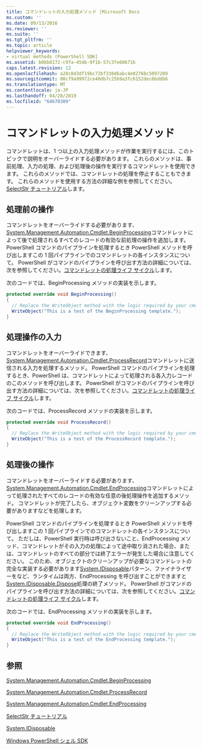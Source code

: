 ```yaml
---
title: コマンドレットの入力処理メソッド |Microsoft Docs
ms.custom: ''
ms.date: 09/13/2016
ms.reviewer: ''
ms.suite: ''
ms.tgt_pltfrm: ''
ms.topic: article
helpviewer_keywords:
- virtual methods (PowerShell SDK]
ms.assetid: b0bb8172-c9fa-454b-9f1b-57c3fe60671b
caps.latest.revision: 12
ms.openlocfilehash: a28c8d3df19bc72bf338d6abc4e02768c5097209
ms.sourcegitcommit: 00cf9a99972ce40db7c25b9a3fc6152dec6bddb6
ms.translationtype: MT
ms.contentlocale: ja-JP
ms.lasthandoff: 04/28/2019
ms.locfileid: "64670309"
---
```

# <a name="cmdlet-input-processing-methods"></a>コマンドレットの入力処理メソッド

コマンドレットは、1 つ以上の入力処理メソッドが作業を実行するには、このトピックで説明をオーバーライドする必要があります。
これらのメソッドは、事前処理、入力の処理、および処理後の操作を実行するコマンドレットを使用できます。
これらのメソッドでは、コマンドレットの処理を停止することもできます。
これらのメソッドを使用する方法の詳細な例を参照してください。 [SelectStr チュートリアル](selectstr-tutorial.md)します。

## <a name="pre-processing-operations"></a>処理前の操作

コマンドレットをオーバーライドする必要があります、 [System.Management.Automation.Cmdlet.BeginProcessing](/dotnet/api/System.Management.Automation.Cmdlet.BeginProcessing)コマンドレットによって後で処理されるすべてのレコードの有効な前処理の操作を追加します。
PowerShell コマンドのパイプラインを処理するとき PowerShell メソッドを呼び出しますこの 1 回パイプラインでのコマンドレットの各インスタンスについて。
PowerShell がコマンドのパイプラインを呼び出す方法の詳細については、次を参照してください。[コマンドレットの処理ライフ サイクル](/previous-versions/ms714429(v=vs.85))します。

次のコードでは、BeginProcessing メソッドの実装を示します。

```csharp
protected override void BeginProcessing()
{
  // Replace the WriteObject method with the logic required by your cmdlet.
  WriteObject("This is a test of the BeginProcessing template.");
}
```

## <a name="input-processing-operations"></a>処理操作の入力

コマンドレットをオーバーライドできます、 [System.Management.Automation.Cmdlet.ProcessRecord](/dotnet/api/System.Management.Automation.Cmdlet.ProcessRecord)コマンドレットに送信される入力を処理するメソッド。
PowerShell コマンドのパイプラインを処理するとき、PowerShell は、コマンドレットによって処理される各入力レコードのこのメソッドを呼び出します。
PowerShell がコマンドのパイプラインを呼び出す方法の詳細については、次を参照してください。[コマンドレットの処理ライフ サイクル](/previous-versions/ms714429(v=vs.85))します。

次のコードでは、ProcessRecord メソッドの実装を示します。

```csharp
protected override void ProcessRecord()
{
  // Replace the WriteObject method with the logic required by your cmdlet.
  WriteObject("This is a test of the ProcessRecord template.");
}
```

## <a name="post-processing-operations"></a>処理後の操作

コマンドレットをオーバーライドする必要があります、 [System.Management.Automation.Cmdlet.EndProcessing](/dotnet/api/System.Management.Automation.Cmdlet.EndProcessing)コマンドレットによって処理されたすべてのレコードの有効な任意の後処理操作を追加するメソッド。
コマンドレットが完了したら、オブジェクト変数をクリーンアップする必要がありますなどを処理します。

PowerShell コマンドのパイプラインを処理するとき PowerShell メソッドを呼び出しますこの 1 回パイプラインでのコマンドレットの各インスタンスについて。
ただしは、PowerShell 実行時は呼び出さないこと、EndProcessing メソッド、コマンドレットがその入力の処理によって途中取り消された場合、または、コマンドレットのすべての部分では終了エラーが発生した場合に注意してください。
このため、オブジェクトのクリーンアップが必要なコマンドレットの完全な実装する必要があります[System.IDisposable](/dotnet/api/System.IDisposable)パターン、ファイナライザーをなど、ランタイムは両方、EndProcessing を呼び出すことができますと[System.IDisposable.Dispose](/dotnet/api/System.IDisposable.Dispose)処理の終了メソッド。
PowerShell がコマンドのパイプラインを呼び出す方法の詳細については、次を参照してください。[コマンドレットの処理ライフ サイクル](/previous-versions/ms714429(v=vs.85))します。

次のコードでは、EndProcessing メソッドの実装を示します。

```csharp
protected override void EndProcessing()
{
  // Replace the WriteObject method with the logic required by your cmdlet.
  WriteObject("This is a test of the EndProcessing template.");
}
```

## <a name="see-also"></a>参照

[System.Management.Automation.Cmdlet.BeginProcessing](/dotnet/api/System.Management.Automation.Cmdlet.BeginProcessing)

[System.Management.Automation.Cmdlet.ProcessRecord](/dotnet/api/System.Management.Automation.Cmdlet.ProcessRecord)

[System.Management.Automation.Cmdlet.EndProcessing](/dotnet/api/System.Management.Automation.Cmdlet.EndProcessing)

[SelectStr チュートリアル](selectstr-tutorial.md)

[System.IDisposable](/dotnet/api/System.IDisposable)

[Windows PowerShell シェル SDK](../windows-powershell-reference.md)
